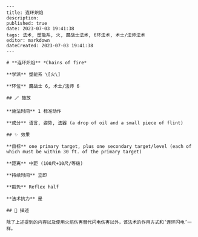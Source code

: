 
    ---
    title: 连环炽焰
    description: 
    published: true
    date: 2023-07-03 19:41:38
    tags: 法术, 塑能系, 火, 魔战士法术, 6环法术, 术士/法师法术
    editor: markdown
    dateCreated: 2023-07-03 19:41:38
    ---

    # **连环炽焰** *Chains of fire*

    **学派** 塑能系 \[火\] 

    **环位** 魔战士 6, 术士/法师 6

    ## 🪄 施放

    **施法时间** 1 标准动作

    **成分** 语言, 姿势, 法器 (a drop of oil and a small piece of flint)

    ## ✨ 效果 

    **目标** one primary target, plus one secondary target/level (each of which must be within 30 ft. of the primary target) 

    **距离** 中距 (100尺+10尺/等级)  

    **持续时间** 立即 

    **豁免** Reflex half

    **法术抗力** 是

    ## 📖 描述

    除了上述提到的内容以及使用火焰伤害替代闪电伤害以外，该法术的作用方式和‘连环闪电’一样。
    